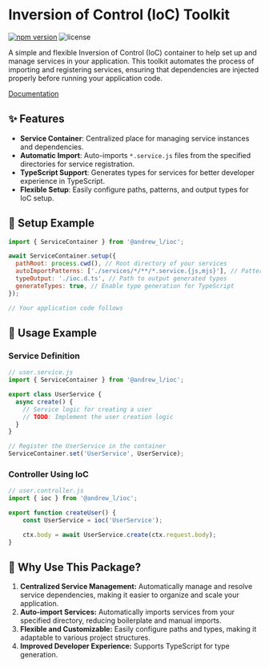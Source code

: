 # Inversion of Control (IoC) Toolkit

[![npm version][npm-version-src]][npm-version-href]
![license][license-src]

A simple and flexible Inversion of Control (IoC) container to help set up and manage services in your application. This toolkit automates the process of importing and registering services, ensuring that dependencies are injected properly before running your application code.

[Documentation](https://men232.github.io/toolkit/reference/@andrew_l/ioc/)

<!-- install placeholder -->

## ✨ Features

- **Service Container**: Centralized place for managing service instances and dependencies.
- **Automatic Import**: Auto-imports `*.service.js` files from the specified directories for service registration.
- **TypeScript Support**: Generates types for services for better developer experience in TypeScript.
- **Flexible Setup**: Easily configure paths, patterns, and output types for IoC setup.

## 🚀 Setup Example

```js
import { ServiceContainer } from '@andrew_l/ioc';

await ServiceContainer.setup({
  pathRoot: process.cwd(), // Root directory of your services
  autoImportPatterns: ['./services/*/**/*.service.{js,mjs}'], // Pattern to automatically import service files
  typeOutput: './ioc.d.ts', // Path to output generated types
  generateTypes: true, // Enable type generation for TypeScript
});

// Your application code follows
```

## 🚀 Usage Example

### Service Definition

```js
// user.service.js
import { ServiceContainer } from '@andrew_l/ioc';

export class UserService {
  async create() {
    // Service logic for creating a user
    // TODO: Implement the user creation logic
  }
}

// Register the UserService in the container
ServiceContainer.set('UserService', UserService);
```

### Controller Using IoC

```js
// user.controller.js
import { ioc } from '@andrew_l/ioc';

export function createUser() {
	const UserService = ioc('UserService');

	ctx.body = await UserService.create(ctx.request.body);
}
```

## 🤔 Why Use This Package?

1. **Centralized Service Management:** Automatically manage and resolve service dependencies, making it easier to organize and scale your application.
2. **Auto-import Services:** Automatically imports services from your specified directory, reducing boilerplate and manual imports.
3. **Flexible and Customizable:** Easily configure paths and types, making it adaptable to various project structures.
4. **Improved Developer Experience:** Supports TypeScript for type generation.

<!-- Badges -->

[npm-version-src]: https://img.shields.io/npm/v/@andrew_l/ioc?style=flat
[npm-version-href]: https://npmjs.com/package/@andrew_l/ioc
[license-src]: https://img.shields.io/npm/l/@andrew_l/ioc?style=flat

